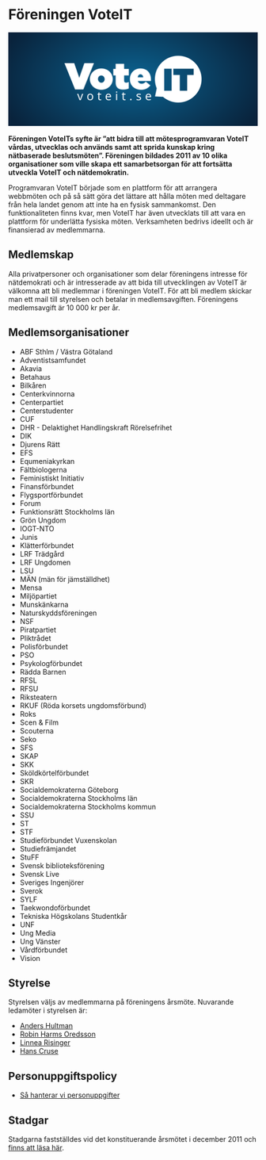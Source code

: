 # Föreningen VoteIT

![Logotyp VoteIT.se](../assets/voteit_se.svg)

**Föreningen VoteITs syfte är ”att bidra till att mötesprogramvaran VoteIT vårdas, utvecklas och används samt att sprida kunskap kring nätbaserade beslutsmöten”. Föreningen bildades 2011 av 10 olika organisationer som ville skapa ett samarbetsorgan för att fortsätta utveckla VoteIT och nätdemokratin.**

Programvaran VoteIT började som en plattform för att arrangera webbmöten och på så sätt göra det lättare att hålla möten med deltagare från hela landet genom att inte ha en fysisk sammankomst. Den funktionaliteten finns kvar, men VoteIT har även utvecklats till att vara en plattform för underlätta fysiska möten. Verksamheten bedrivs ideellt och är finansierad av medlemmarna.

## Medlemskap

Alla privatpersoner och organisationer som delar föreningens intresse för nätdemokrati och är intresserade av att bida till utvecklingen av VoteIT är välkomna att bli medlemmar i föreningen VoteIT. För att bli medlem skickar man ett mail till styrelsen och betalar in medlemsavgiften. Föreningens medlemsavgift är 10 000 kr per år.

## Medlemsorganisationer

- ABF Sthlm / Västra Götaland
- Adventistsamfundet
- Akavia
- Betahaus
- Bilkåren
- Centerkvinnorna
- Centerpartiet
- Centerstudenter
- CUF
- DHR - Delaktighet Handlingskraft Rörelsefrihet
- DIK
- Djurens Rätt
- EFS
- Equmeniakyrkan
- Fältbiologerna
- Feministiskt Initiativ
- Finansförbundet
- Flygsportförbundet
- Forum
- Funktionsrätt Stockholms län
- Grön Ungdom
- IOGT-NTO
- Junis
- Klätterförbundet
- LRF Trädgård
- LRF Ungdomen
- LSU
- MÄN (män för jämställdhet)
- Mensa
- Miljöpartiet
- Munskänkarna
- Naturskyddsföreningen
- NSF
- Piratpartiet
- Pliktrådet
- Polisförbundet
- PSO
- Psykologförbundet
- Rädda Barnen
- RFSL
- RFSU
- Riksteatern
- RKUF (Röda korsets ungdomsförbund)
- Roks
- Scen & Film
- Scouterna
- Seko
- SFS
- SKAP
- SKK
- Sköldkörtelförbundet
- SKR
- Socialdemokraterna Göteborg
- Socialdemokraterna Stockholms län
- Socialdemokraterna Stockholms kommun
- SSU
- ST
- STF
- Studieförbundet Vuxenskolan
- Studiefrämjandet
- StuFF
- Svensk biblioteksförening
- Svensk Live
- Sveriges Ingenjörer
- Sverok
- SYLF
- Taekwondoförbundet
- Tekniska Högskolans Studentkår
- UNF
- Ung Media
- Ung Vänster
- Vårdförbundet
- Vision

## Styrelse
Styrelsen väljs av medlemmarna på föreningens årsmöte. Nuvarande ledamöter i styrelsen är:

- [Anders Hultman](mailto:anders@betahaus.net)
- [Robin Harms Oredsson](mailto:robin@betahaus.net)
- [Linnea Risinger](mailto:linnea.risinger@gmail.com)
- [Hans Cruse](mailto:hans.cruse@gmail.com)

## Personuppgiftspolicy

- [Så hanterar vi personuppgifter](gdpr.html)

## Stadgar

Stadgarna fastställdes vid det konstituerande årsmötet i december 2011 och [finns att läsa här](stadgar.html).
